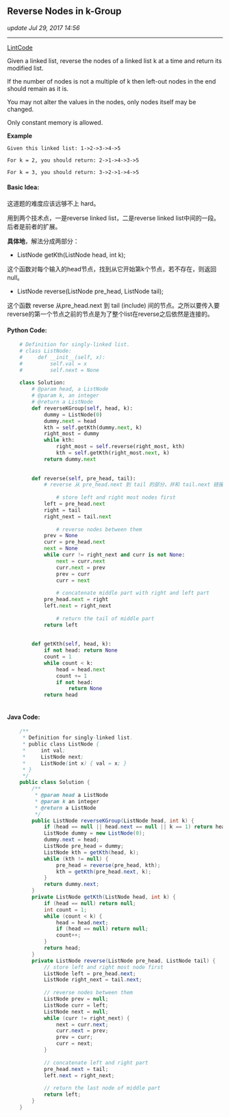 ## Reverse Nodes in k-Group
_update Jul 29, 2017 14:56_

---
[LintCode](http://www.lintcode.com/en/problem/reverse-nodes-in-k-group/)

Given a linked list, reverse the nodes of a linked list k at a time and return its modified list.

If the number of nodes is not a multiple of k then left-out nodes in the end should remain as it is.

You may not alter the values in the nodes, only nodes itself may be changed.

Only constant memory is allowed.

**Example**
    
    Given this linked list: 1->2->3->4->5
    
    For k = 2, you should return: 2->1->4->3->5
    
    For k = 3, you should return: 3->2->1->4->5
    
#### Basic Idea:
这道题的难度应该远够不上 hard。

用到两个技术点，一是reverse linked list，二是reverse linked list中间的一段。后者是前者的扩展。

**具体地**，解法分成两部分：

*  ListNode getKth(ListNode head, int k);

这个函数对每个输入的head节点，找到从它开始第k个节点，若不存在，则返回null。

*  ListNode reverse(ListNode pre_head, ListNode tail);

这个函数 reverse 从pre_head.next 到 tail (include) 间的节点。之所以要传入要reverse的第一个节点之前的节点是为了整个list在reverse之后依然是连接的。

#### Python Code:
``` python
    # Definition for singly-linked list.
    # class ListNode:
    #     def __init__(self, x):
    #         self.val = x
    #         self.next = None
    
    class Solution:
        # @param head, a ListNode
        # @param k, an integer
        # @return a ListNode
        def reverseKGroup(self, head, k):
            dummy = ListNode(0)
            dummy.next = head
            kth = self.getKth(dummy.next, k)
            right_most = dummy
            while kth:
                right_most = self.reverse(right_most, kth)
                kth = self.getKth(right_most.next, k)
            return dummy.next
            
            
        def reverse(self, pre_head, tail):
            # reverse 从 pre_head.next 到 tail 的部分，并和 tail.next 链接
            
                # store left and right most nodes first
            left = pre_head.next
            right = tail
            right_next = tail.next
            
                # reverse nodes between them
            prev = None
            curr = pre_head.next
            next = None
            while curr != right_next and curr is not None:
                next = curr.next
                curr.next = prev
                prev = curr
                curr = next
            
                # concatenate middle part with right and left part
            pre_head.next = right
            left.next = right_next
                
                # return the tail of middle part
            return left
            
            
        def getKth(self, head, k):
            if not head: return None
            count = 1
            while count < k:
                head = head.next
                count += 1
                if not head:
                    return None
            return head
        
```

#### Java Code:
```java
    /**
     * Definition for singly-linked list.
     * public class ListNode {
     *     int val;
     *     ListNode next;
     *     ListNode(int x) { val = x; }
     * }
     */
    public class Solution {
        /**
         * @param head a ListNode
         * @param k an integer
         * @return a ListNode
         */
        public ListNode reverseKGroup(ListNode head, int k) {
            if (head == null || head.next == null || k == 1) return head;
            ListNode dummy = new ListNode(0);
            dummy.next = head;
            ListNode pre_head = dummy;
            ListNode kth = getKth(head, k);
            while (kth != null) {
                pre_head = reverse(pre_head, kth);
                kth = getKth(pre_head.next, k);
            }
            return dummy.next;
        }
        private ListNode getKth(ListNode head, int k) {
            if (head == null) return null;
            int count = 1;
            while (count < k) {
                head = head.next;
                if (head == null) return null;
                count++;
            }
            return head;
        }
        private ListNode reverse(ListNode pre_head, ListNode tail) {
            // store left and right most node first
            ListNode left = pre_head.next;
            ListNode right_next = tail.next;
            
            // reverse nodes between them
            ListNode prev = null;
            ListNode curr = left;
            ListNode next = null;
            while (curr != right_next) {
                next = curr.next;
                curr.next = prev;
                prev = curr;
                curr = next;
            }
            
            // concatenate left and right part
            pre_head.next = tail;
            left.next = right_next;
            
            // return the last node of middle part
            return left;
        }
    }
```
